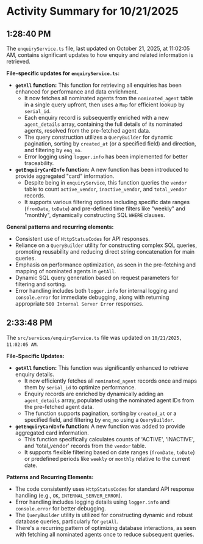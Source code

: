 # Activity Summary for 10/21/2025

## 1:28:40 PM
The `enquiryService.ts` file, last updated on October 21, 2025, at 11:02:05 AM, contains significant updates to how enquiry and related information is retrieved.

**File-specific updates for `enquiryService.ts`:**

*   **`getAll` function:** This function for retrieving all enquiries has been enhanced for performance and data enrichment.
    *   It now fetches all nominated agents from the `nominated_agent` table in a single query upfront, then uses a `Map` for efficient lookup by `serial_id`.
    *   Each enquiry record is subsequently enriched with a new `agent_details` array, containing the full details of its nominated agents, resolved from the pre-fetched agent data.
    *   The query construction utilizes a `QueryBuilder` for dynamic pagination, sorting by `created_at` (or a specified field) and direction, and filtering by `enq_no`.
    *   Error logging using `logger.info` has been implemented for better traceability.
*   **`getEnquiryCardInfo` function:** A new function has been introduced to provide aggregated "card" information.
    *   Despite being in `enquiryService`, this function queries the `vendor` table to count `active_vendor`, `inactive_vendor`, and `total_vendor` records.
    *   It supports various filtering options including specific date ranges (`fromDate`, `toDate`) and pre-defined time filters like "weekly" and "monthly", dynamically constructing SQL `WHERE` clauses.

**General patterns and recurring elements:**

*   Consistent use of `HttpStatusCodes` for API responses.
*   Reliance on a `QueryBuilder` utility for constructing complex SQL queries, promoting reusability and reducing direct string concatenation for main queries.
*   Emphasis on performance optimization, as seen in the pre-fetching and mapping of nominated agents in `getAll`.
*   Dynamic SQL query generation based on request parameters for filtering and sorting.
*   Error handling includes both `logger.info` for internal logging and `console.error` for immediate debugging, along with returning appropriate `500 Internal Server Error` responses.

## 2:33:48 PM
The `src/services/enquiryService.ts` file was updated on `10/21/2025, 11:02:05 AM`.

**File-Specific Updates:**

*   **`getAll` function:** This function was significantly enhanced to retrieve enquiry details.
    *   It now efficiently fetches all `nominated_agent` records once and maps them by `serial_id` to optimize performance.
    *   Enquiry records are enriched by dynamically adding an `agent_details` array, populated using the nominated agent IDs from the pre-fetched agent data.
    *   The function supports pagination, sorting by `created_at` or a specified field, and filtering by `enq_no` using a `QueryBuilder`.
*   **`getEnquiryCardInfo` function:** A new function was added to provide aggregated card information.
    *   This function specifically calculates counts of 'ACTIVE', 'INACTIVE', and 'total_vendor' records from the `vendor` table.
    *   It supports flexible filtering based on date ranges (`fromDate`, `toDate`) or predefined periods like `weekly` or `monthly` relative to the current date.

**Patterns and Recurring Elements:**

*   The code consistently uses `HttpStatusCodes` for standard API response handling (e.g., `OK`, `INTERNAL_SERVER_ERROR`).
*   Error handling includes logging details using `logger.info` and `console.error` for better debugging.
*   The `QueryBuilder` utility is utilized for constructing dynamic and robust database queries, particularly for `getAll`.
*   There's a recurring pattern of optimizing database interactions, as seen with fetching all nominated agents once to reduce subsequent queries.